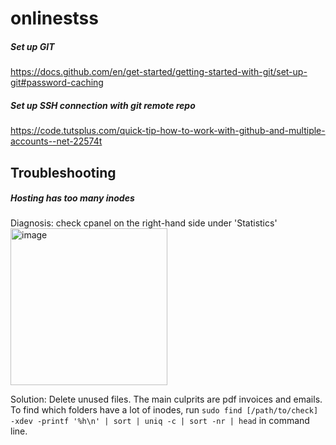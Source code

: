 # onlinestss


##### Set up GIT
https://docs.github.com/en/get-started/getting-started-with-git/set-up-git#password-caching

##### Set up SSH connection with git remote repo
https://code.tutsplus.com/quick-tip-how-to-work-with-github-and-multiple-accounts--net-22574t



## Troubleshooting


##### Hosting has too many inodes
Diagnosis: check cpanel on the right-hand side under 'Statistics'
<img width="251" alt="image" src="https://github.com/user-attachments/assets/25f0eaaf-f6f3-49f5-a23c-d3c9bc4a1a34" />

Solution:
Delete unused files. The main culprits are pdf invoices and emails. 
To find which folders have a lot of inodes, run `sudo find [/path/to/check] -xdev -printf '%h\n' | sort | uniq -c | sort -nr | head` in command line.

